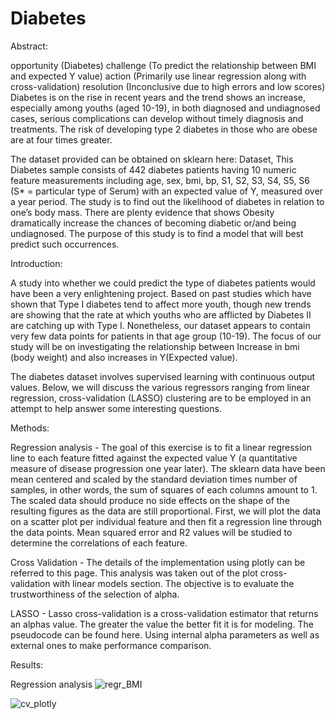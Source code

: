 # Diabetes

Abstract:

opportunity (Diabetes)
challenge (To predict the relationship between BMI and expected Y value)
action (Primarily use linear regression along with cross-validation)
resolution (Inconclusive due to high errors and low scores)
Diabetes is on the rise in recent years and the trend shows an increase, especially among youths (aged 10-19), in both diagnosed and undiagnosed cases, serious complications can develop without timely diagnosis and treatments. The risk of developing type 2 diabetes in those who are obese are at four times greater.  
 
The dataset provided can be obtained on sklearn here: Dataset, This Diabetes sample consists of 442 diabetes patients having 10 numeric feature measurements including age, sex, bmi, bp, S1, S2, S3, S4, S5, S6 (S* = particular type of Serum) with an expected value of Y, measured over a year period. The study is to find out the likelihood of diabetes in relation to one’s body mass. There are plenty evidence that shows Obesity dramatically increase the chances of becoming diabetic or/and being undiagnosed. The purpose of this study is to find a model that will best predict such occurrences.  

Introduction:

A study into whether we could predict the type of diabetes patients would have been a very enlightening project. Based on past studies which have shown that Type I diabetes tend to affect more youth, though new trends are showing that the rate at which youths who are afflicted by Diabetes II are catching up with Type I. Nonetheless, our dataset appears to contain very few data points for patients in that age group (10-19). The focus of our study will be on investigating the relationship between Increase in bmi (body weight) and also increases in Y(Expected value).

The diabetes dataset involves supervised learning with continuous output values. Below, we will discuss the various regressors ranging from linear regression, cross-validation (LASSO) clustering are to be employed in an attempt to help answer some interesting questions.   


Methods:

Regression analysis - The goal of this exercise is to fit a linear regression line to each feature fitted against the expected value Y (a quantitative measure of disease progression one year later). The sklearn data have been mean centered and scaled by the standard deviation times number of samples, in other words, the sum of squares of each columns amount to 1. The scaled data should produce no side effects on the shape of the resulting figures as the data are still proportional. First, we will plot the data on a scatter plot per individual feature and then fit a regression line through the data points. Mean squared error and R2 values will be studied to determine the correlations of each feature.    

Cross Validation - The details of the implementation using plotly can be referred to this page. This analysis was taken out of the plot cross-validation with linear models section. The objective is to evaluate the trustworthiness of the selection of alpha. 

LASSO - Lasso cross-validation is a cross-validation estimator that returns an alphas value. The greater the value the better fit it is for modeling. The pseudocode can be found here. Using internal alpha parameters as well as external ones to make performance comparison.  


Results:


Regression analysis
![regr_BMI](https://user-images.githubusercontent.com/42139196/55275748-f8084200-52c0-11e9-8db7-f36d8f04a76f.png)



![cv_plotly](https://user-images.githubusercontent.com/42139196/55275727-90ea8d80-52c0-11e9-894b-e7222f9f4f9e.png)
